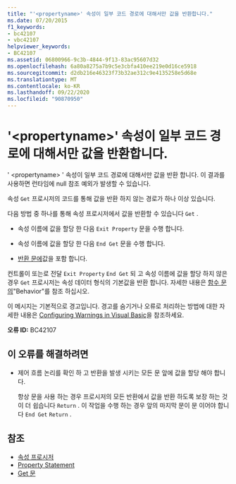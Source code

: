 ```yaml
---
title: "'<propertyname>' 속성이 일부 코드 경로에 대해서만 값을 반환합니다."
ms.date: 07/20/2015
f1_keywords:
- bc42107
- vbc42107
helpviewer_keywords:
- BC42107
ms.assetid: 06800966-9c3b-4844-9f13-83ac95607d32
ms.openlocfilehash: 6a80a8275a7b9c5e3cbfa410ee219e0d16ce5918
ms.sourcegitcommit: d2db216e46323f73b32ae312c9e4135258e5d68e
ms.translationtype: MT
ms.contentlocale: ko-KR
ms.lasthandoff: 09/22/2020
ms.locfileid: "90870950"
---
```

# <a name="property-propertyname-doesnt-return-a-value-on-all-code-paths"></a>'\<propertyname>' 속성이 일부 코드 경로에 대해서만 값을 반환합니다.

' \<propertyname> ' 속성이 일부 코드 경로에 대해서만 값을 반환 합니다. 이 결과를 사용하면 런타임에 null 참조 예외가 발생할 수 있습니다.  
  
 속성 `Get` 프로시저의 코드를 통해 값을 반환 하지 않는 경로가 하나 이상 있습니다.  
  
 다음 방법 중 하나를 통해 속성 프로시저에서 값을 반환할 수 있습니다 `Get` .  
  
- 속성 이름에 값을 할당 한 다음 `Exit Property` 문을 수행 합니다.  
  
- 속성 이름에 값을 할당 한 다음 `End Get` 문을 수행 합니다.  
  
- [반환 문에](../statements/return-statement.md)값을 포함 합니다.  
  
 컨트롤이 또는로 전달 `Exit Property` `End Get` 되 고 속성 이름에 값을 할당 하지 않은 경우 `Get` 프로시저는 속성 데이터 형식의 기본값을 반환 합니다. 자세한 내용은 [함수 문의](../statements/function-statement.md)"Behavior"를 참조 하십시오.  
  
 이 메시지는 기본적으로 경고입니다. 경고를 숨기거나 오류로 처리하는 방법에 대한 자세한 내용은 [Configuring Warnings in Visual Basic](/visualstudio/ide/configuring-warnings-in-visual-basic)을 참조하세요.  
  
 **오류 ID:** BC42107  
  
## <a name="to-correct-this-error"></a>이 오류를 해결하려면  
  
- 제어 흐름 논리를 확인 하 고 반환을 발생 시키는 모든 문 앞에 값을 할당 해야 합니다.  
  
     항상 문을 사용 하는 경우 프로시저의 모든 반환에서 값을 반환 하도록 보장 하는 것이 더 쉽습니다 `Return` . 이 작업을 수행 하는 경우 앞의 마지막 문이 문 이어야 합니다 `End Get` `Return` .  
  
## <a name="see-also"></a>참조

- [속성 프로시저](../../programming-guide/language-features/procedures/property-procedures.md)
- [Property Statement](../statements/property-statement.md)
- [Get 문](../statements/get-statement.md)
